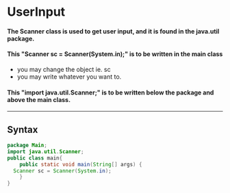 # UserInput
#### The Scanner class is used to get user input, and it is found in the java.util package.
#### This "Scanner sc = Scanner(System.in);" is to be written in the main class
- you may change the object ie. sc
- you may write whatever you want to.
#### This "import java.util.Scanner;" is to be written below the package and above the main class.
---
## Syntax
```java
package Main;
import java.util.Scanner;
public class main{
    public static void main(String[] args) {
  Scanner sc = Scanner(System.in);
    }
}
```
